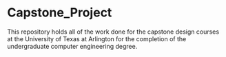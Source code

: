 # Capstone_Project
This repository holds all of the work done for the capstone design courses at the University of Texas at Arlington for the completion of the undergraduate computer engineering degree.
